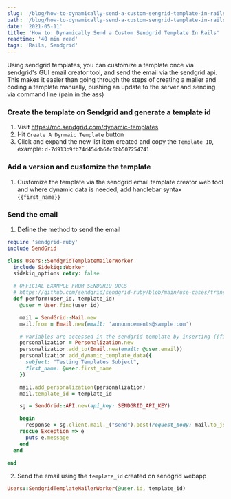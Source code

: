 ```yaml
---
slug: '/blog/how-to-dynamically-send-a-custom-sengrid-template-in-rails'
path: '/blog/how-to-dynamically-send-a-custom-sengrid-template-in-rails'
date: '2021-05-11'
title: 'How to: Dynamically Send a Custom Sendgrid Template In Rails'
readtime: '40 min read'
tags: 'Rails, Sendgrid'
---
```


Using sendgrid templates, you can customize a template once via sendgrid's GUI email creator tool, and send the email via the sendgrid api. This makes it easier than going through the steps of creating a mailer and coding a template manually, pushing an update to the server and sending via command line (pain in the ass)

### Create the template on Sendgrid and generate a template id

1. Visit https://mc.sendgrid.com/dynamic-templates
2. Hit `Create A Dynmaic Template` button
3. Click and expand the new list item created and copy the `Template ID`, example: `d-7d913b9fb74d454db6fc6bb507254741`

### Add a version and customize the template

1. Customize the template via the sendgrid email template creator web tool and where dynamic data is needed, add handlebar syntax `{{first_name}}`

### Send the email

1. Define the method to send the email

```ruby
require 'sendgrid-ruby'
include SendGrid

class Users::SendgridTemplateMailerWorker
  include Sidekiq::Worker
  sidekiq_options retry: false

  # OFFICIAL EXAMPLE FROM SENDGRID DOCS
  # https://github.com/sendgrid/sendgrid-ruby/blob/main/use-cases/transactional-templates.md
  def perform(user_id, template_id)
    @user = User.find(user_id)

    mail = SendGrid::Mail.new
    mail.from = Email.new(email: 'announcements@sample.com')

    # variables are accessed in the sendgrid template by inserting {{first_name}} in the template builder in sendgrid.com (or any variable you set in the add_dynamic_template_data method below)
    personalization = Personalization.new
    personalization.add_to(Email.new(email: @user.email))
    personalization.add_dynamic_template_data({
      subject: "Testing Templates Subject",
      first_name: @user.first_name
    })

    mail.add_personalization(personalization)
    mail.template_id = template_id

    sg = SendGrid::API.new(api_key: SENDGRID_API_KEY)

    begin
      response = sg.client.mail._("send").post(request_body: mail.to_json)
    rescue Exception => e
      puts e.message
    end
  end

end
```

2. Send the email using the `template_id` created on sendgrid webapp

```ruby
Users::SendgridTemplateMailerWorker(@user.id, template_id)
```
